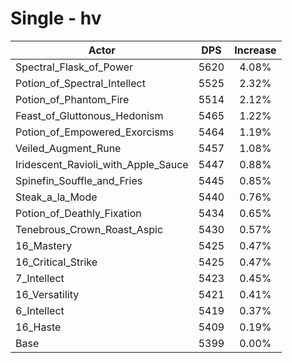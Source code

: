 # Single - hv
| Actor | DPS | Increase |
|---|:---:|:---:|
|Spectral_Flask_of_Power|5620|4.08%|
|Potion_of_Spectral_Intellect|5525|2.32%|
|Potion_of_Phantom_Fire|5514|2.12%|
|Feast_of_Gluttonous_Hedonism|5465|1.22%|
|Potion_of_Empowered_Exorcisms|5464|1.19%|
|Veiled_Augment_Rune|5457|1.08%|
|Iridescent_Ravioli_with_Apple_Sauce|5447|0.88%|
|Spinefin_Souffle_and_Fries|5445|0.85%|
|Steak_a_la_Mode|5440|0.76%|
|Potion_of_Deathly_Fixation|5434|0.65%|
|Tenebrous_Crown_Roast_Aspic|5430|0.57%|
|16_Mastery|5425|0.47%|
|16_Critical_Strike|5425|0.47%|
|7_Intellect|5423|0.45%|
|16_Versatility|5421|0.41%|
|6_Intellect|5419|0.37%|
|16_Haste|5409|0.19%|
|Base|5399|0.00%|
